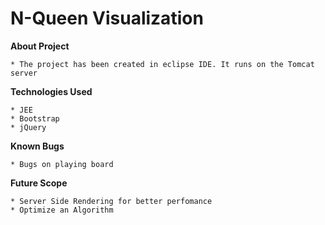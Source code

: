 # N-Queen Visualization
  **About Project**
  
    * The project has been created in eclipse IDE. It runs on the Tomcat server
      
  **Technologies Used**
 
    * JEE
    * Bootstrap
    * jQuery

  **Known Bugs**
  
    * Bugs on playing board
    
  **Future Scope**
   
    * Server Side Rendering for better perfomance
    * Optimize an Algorithm